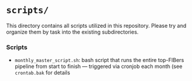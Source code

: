 
# `scripts/`

This directory contains all scripts utilized in this repository. Please try and organize them by task into the existing subdirectories.

### Scripts
- `monthly_master_script.sh`: bash script that runs the entire top-FIBers pipeline from start to finish — triggered via cronjob each month (see `crontab.bak` for details